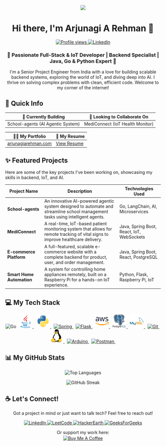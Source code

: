 <div align="center">
  <img src="https://media.giphy.com/media/hvRJCLFzcasrR4ia7z/giphy.gif" width="5%">
  <h1 align="center">Hi there, I'm Arjunagi A Rehman 👋</h1>
  <p align="center">
    <a href="https://github.com/arjunagi-a-rehman">
      <img src="https://komarev.com/ghpvc/?username=arjunagi-a-rehman&label=Profile%20Views&color=0e75b6&style=flat-square" alt="Profile views"/>
    </a>
    <a href="https://linkedin.com/in/arjunagi-a-rehman-moulaali-141a861a0/" target="_blank">
      <img src="https://img.shields.io/badge/LinkedIn-0077B5?style=for-the-badge&logo=linkedin&logoColor=white" alt="LinkedIn"/>
    </a>
  </p>
</div>

<h3 align="center">🚀 Passionate Full-Stack & IoT Developer | Backend Specialist | Java, Go & Python Expert 🚀</h3>

<p align="center">I'm a Senior Project Engineer from India with a love for building scalable backend systems, exploring the world of IoT, and diving deep into AI. I thrive on solving complex problems with clean, efficient code. Welcome to my corner of the internet!</p>

## 📌 Quick Info

<div align="center">

| 🔭 Currently Building | 🤝 Looking to Collaborate On |
|----------------------|------------------------------|
| School-agents (AI Agentic System) | MediConnect (IoT Health Monitor) |

| 👨‍💻 My Portfolio | 📄 My Resume |
|-------------------|--------------|
| [arjunagiarehman.com](https://arjunagiarehman.com) | [View Resume](#) |

</div>

## ✨ Featured Projects

Here are some of the key projects I've been working on, showcasing my skills in backend, IoT, and AI.

| Project Name | Description | Technologies Used |
|--------------|-------------|-------------------|
| **School-agents** | An innovative AI-powered agentic system designed to automate and streamline school management tasks using intelligent agents. | Go, LangChain, AI, Microservices |
| **MediConnect** | A real-time, IoT-based patient monitoring system that allows for remote tracking of vital signs to improve healthcare delivery. | Java, Spring Boot, React, IoT, WebSockets |
| **E-commerce Platform** | A full-featured, scalable e-commerce website with a complete backend for product, user, and order management. | Java, Spring Boot, React, PostgreSQL |
| **Smart Home Automation** | A system for controlling home appliances remotely, built on a Raspberry Pi for a hands-on IoT experience. | Python, Flask, Raspberry Pi, IoT |

## 💻 My Tech Stack

<p align="center">
  <img src="https://cdn.icon-icons.com/icons2/2699/PNG/512/golang_logo_icon_171073.png" alt="Go" width="45" height="45"/>&nbsp;
  <a href="https://www.java.com" target="_blank" rel="noreferrer">
    <img src="https://raw.githubusercontent.com/devicons/devicon/master/icons/java/java-original.svg" alt="Java" width="45" height="45"/>
  </a>&nbsp;
  <a href="https://www.python.org" target="_blank" rel="noreferrer">
    <img src="https://raw.githubusercontent.com/devicons/devicon/master/icons/python/python-original.svg" alt="Python" width="45" height="45"/>
  </a>&nbsp;
  <a href="https://spring.io/" target="_blank" rel="noreferrer">
    <img src="https://www.vectorlogo.zone/logos/springio/springio-icon.svg" alt="Spring" width="45" height="45"/>
  </a>&nbsp;
  <a href="https://flask.palletsprojects.com/" target="_blank" rel="noreferrer">
    <img src="https://www.vectorlogo.zone/logos/pocoo_flask/pocoo_flask-icon.svg" alt="Flask" width="45" height="45"/>
  </a>&nbsp;
  <a href="https://aws.amazon.com" target="_blank" rel="noreferrer">
    <img src="https://raw.githubusercontent.com/devicons/devicon/master/icons/amazonwebservices/amazonwebservices-original-wordmark.svg" alt="AWS" width="45" height="45"/>
  </a>&nbsp;
  <a href="https://www.postgresql.org" target="_blank" rel="noreferrer">
    <img src="https://raw.githubusercontent.com/devicons/devicon/master/icons/postgresql/postgresql-original-wordmark.svg" alt="PostgreSQL" width="45" height="45"/>
  </a>&nbsp;
  <a href="https://www.mysql.com/" target="_blank" rel="noreferrer">
    <img src="https://raw.githubusercontent.com/devicons/devicon/master/icons/mysql/mysql-original-wordmark.svg" alt="MySQL" width="45" height="45"/>
  </a>&nbsp;
  <a href="https://git-scm.com/" target="_blank" rel="noreferrer">
    <img src="https://www.vectorlogo.zone/logos/git-scm/git-scm-icon.svg" alt="Git" width="45" height="45"/>
  </a>&nbsp;
  <a href="https://www.linux.org/" target="_blank" rel="noreferrer">
    <img src="https://raw.githubusercontent.com/devicons/devicon/master/icons/linux/linux-original.svg" alt="Linux" width="45" height="45"/>
  </a>&nbsp;
  <a href="https://www.arduino.cc/" target="_blank" rel="noreferrer">
    <img src="https://cdn.worldvectorlogo.com/logos/arduino-1.svg" alt="Arduino" width="45" height="45"/>
  </a>&nbsp;
  <a href="https://postman.com" target="_blank" rel="noreferrer">
    <img src="https://www.vectorlogo.zone/logos/getpostman/getpostman-icon.svg" alt="Postman" width="45" height="45"/>
  </a>&nbsp;
</p>

## 📊 My GitHub Stats

<p align="center">
  <img align="center" src="https://github-readme-stats.vercel.app/api/top-langs?username=arjunagi-a-rehman&show_icons=true&locale=en&layout=compact&theme=vision-friendly-dark" alt="Top Languages" />
</p>

<p align="center">
  <img align="center" src="https://github-readme-streak-stats.herokuapp.com/?user=arjunagi-a-rehman&theme=vision-friendly-dark" alt="GitHub Streak" />
</p>

## ☕ Let's Connect!

<p align="center">Got a project in mind or just want to talk tech? Feel free to reach out!</p>

<p align="center">
  <a href="https://linkedin.com/in/arjunagi-a-rehman-moulaali-141a861a0/" target="_blank">
    <img src="https://raw.githubusercontent.com/rahuldkjain/github-profile-readme-generator/master/src/images/icons/Social/linked-in-alt.svg" alt="LinkedIn" height="40" width="50" />
  </a>
  <a href="https://www.leetcode.com/arjunagi_a_rehman" target="_blank">
    <img src="https://raw.githubusercontent.com/rahuldkjain/github-profile-readme-generator/master/src/images/icons/Social/leet-code.svg" alt="LeetCode" height="40" width="50" />
  </a>
  <a href="https://www.hackerearth.com/@abdul123arj" target="_blank">
    <img src="https://raw.githubusercontent.com/rahuldkjain/github-profile-readme-generator/master/src/images/icons/Social/hackerearth.svg" alt="HackerEarth" height="40" width="50" />
  </a>
  <a href="https://auth.geeksforgeeks.org/user/user/arjunagi" target="_blank">
    <img src="https://raw.githubusercontent.com/rahuldkjain/github-profile-readme-generator/master/src/images/icons/Social/geeks-for-geeks.svg" alt="GeeksForGeeks" height="40" width="50" />
  </a>
</p>

<p align="center">
  Or support my work here: <br/>
  <a href="https://www.buymeacoffee.com/arjunagi.a.rehman" target="_blank">
    <img align="center" src="https://cdn.buymeacoffee.com/buttons/v2/default-yellow.png" height="50" width="210" alt="Buy Me A Coffee" />
  </a>
</p>
